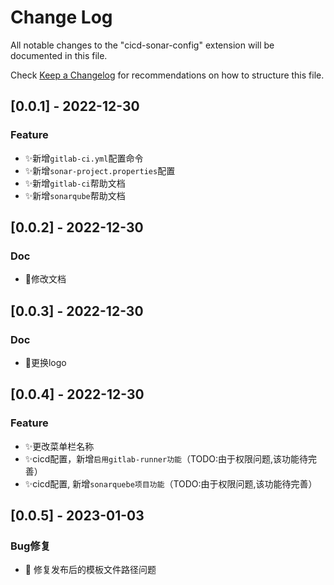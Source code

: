 # Change Log

All notable changes to the "cicd-sonar-config" extension will be documented in this file.

Check [Keep a Changelog](http://keepachangelog.com/) for recommendations on how to structure this file.

## [0.0.1] - 2022-12-30

### Feature
  
- ✨新增`gitlab-ci.yml`配置命令
- ✨新增`sonar-project.properties`配置
- ✨新增`gitlab-ci`帮助文档
- ✨新增`sonarqube`帮助文档

## [0.0.2] - 2022-12-30

### Doc

- 📝修改文档

## [0.0.3] - 2022-12-30

### Doc

- 📝更换logo

## [0.0.4] - 2022-12-30

### Feature
- ✨更改菜单栏名称
- ✨cicd配置，新增`启用gitlab-runner功能`（TODO:由于权限问题,该功能待完善）
- ✨cicd配置, 新增`sonarquebe项目功能`（TODO:由于权限问题,该功能待完善）

## [0.0.5] - 2023-01-03

### Bug修复
- 🐞 修复发布后的模板文件路径问题